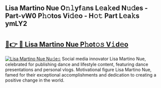 ## Lisa Martino Nue O𝚗𝚕yf𝚊ns L𝚎a𝚔ed N𝚞𝚍es - Part-vW0 P𝚑𝚘tos Vi𝚍𝚎o - H𝚘𝚝 Part L𝚎a𝚔s ymLY2

# <h2><a href="http://kfchx0.oniu.top/?m=Lisa+Martino+Nue">🔗👉 🔴 Lisa Martino Nue P𝚑ot𝚘𝚜 V𝚒d𝚎o</a></h2>

[![Lisa Martino Nue Nu𝚍e𝚜](https://i.imgur.com/0qMVB7G.gif)](http://kfchx0.oniu.top/?m=Lisa+Martino+Nue)
Social media innovator Lisa Martino Nue, celebrated for publishing dance and lifestyle content, featuring dance presentations and personal vlogs. Motivational figure Lisa Martino Nue, famed for their exceptional accomplishments and dedication to creating a positive change in the world.  

